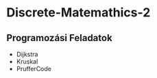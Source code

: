 Discrete-Matemathics-2
======================

Programozási Feladatok
--------

* Dijkstra
* Kruskal
* PrufferCode


